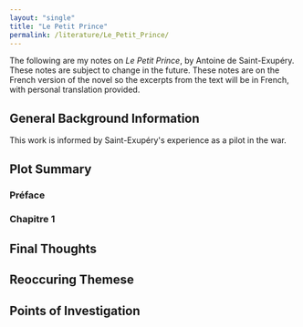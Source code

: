```yaml
---
layout: "single"
title: "Le Petit Prince"
permalink: /literature/Le_Petit_Prince/
---
```


The following are my notes on *Le Petit Prince*, by Antoine de Saint-Exupéry. These notes are subject to change in the future. These notes are on the French version of the novel so the excerpts from the text will be in French, with personal translation provided. 

## General Background Information

This work is informed by Saint-Exupéry's experience as a pilot in the war. 

## Plot Summary
### Préface



### Chapitre 1


## Final Thoughts



## Reoccuring Themese



## Points of Investigation

